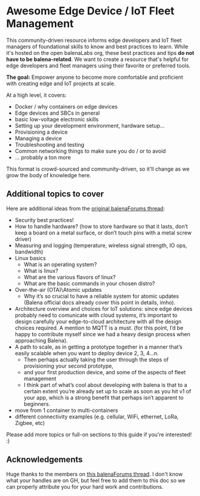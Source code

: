 # Awesome Edge Device / IoT Fleet Management

This community-driven resource informs edge developers and IoT fleet managers of foundational skills to know and best practices to learn. While it's hosted on the open balenaLabs org, these best practices and tips **do not have to be balena-related**. We want to create a resource that's helpful for edge developers and fleet managers using their favorite or preferred tools.

**The goal:** Empower anyone to become more comfortable and proficient with creating edge and IoT projects at scale.

At a high level, it covers:

* Docker / why containers on edge devices
* Edge devices and SBCs in general
* basic low-voltage electronic skills
* Setting up your development environment, hardware setup…
* Provisioning a device
* Managing a device
* Troubleshooting and testing
* Common networking things to make sure you do / or to avoid
* … probably a ton more

This format is crowd-sourced and community-driven, so it'll change as we grow the body of knowledge here.

## Additional topics to cover

Here are additional ideas from the [original balenaForums thread](https://forums.balena.io/t/id-like-to-create-an-edge-developers-guide-to-the-galaxy/353193/8):

* Security best practices!
* How to handle hardware? (how to store hardware so that it lasts, don’t keep a board on a metal surface, or don’t touch pins with a metal screw driver)
* Measuring and logging (temperature, wireless signal strength, IO ops, bandwidth)
* Linux basics
  * What is an operating system?
  * What is linux?
  * What are the various flavors of linux?
  * What are the basic commands in your chosen distro?
* Over-the-air (OTA)\Atomic updates
  * Why it’s so crucial to have a reliable system for atomic updates (Balena official docs already cover this point in details, imho).
* Architecture overview and choices for IoT solutions: since edge devices probably need to comunicate with cloud systems, it’s important to design carefully your edge-to-cloud architecture with all the design choices required. A mention to MQTT is a must. (for this point, I’d be happy to contribute myself since we had a heavy design process when approaching Balena).
* A path to scale, as in getting a prototype together in a manner that’s easily scalable when you want to deploy device 2, 3, 4…n.
  * Then perhaps actually taking the user through the steps of provisioning your second prototype,
  * and your first production device, and some of the aspects of fleet management
  * I think part of what’s cool about developing with balena is that to a certain extent you’re already set up to scale as soon as you hit v1 of your app, which is a strong benefit that perhaps isn’t apparent to beginners.
* move from 1 container to multi-containers
* different connectivity examples (e.g. cellular, WiFi, ethernet, LoRa, Zigbee, etc)

Please add more topics or full-on sections to this guide if you're interested! :)

## Acknowledgements
Huge thanks to the members on [this balenaForums thread](https://forums.balena.io/t/id-like-to-create-an-edge-developers-guide-to-the-galaxy/353193/8). I don't know what your handles are on GH, but feel free to add them to this doc so we can properly attribute you for your hard work and contributions.
